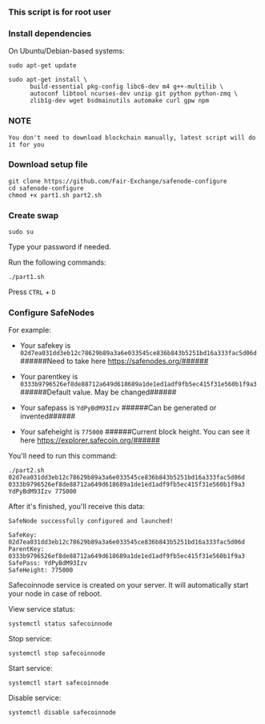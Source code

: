 ### This script is for root user

### Install dependencies

On Ubuntu/Debian-based systems:
```
sudo apt-get update
```
```
sudo apt-get install \
      build-essential pkg-config libc6-dev m4 g++-multilib \
      autoconf libtool ncurses-dev unzip git python python-zmq \
      zlib1g-dev wget bsdmainutils automake curl gpw npm
```

### NOTE
```
You don't need to download blockchain manually, latest script will do it for you
```

### Download setup file
```
git clone https://github.com/Fair-Exchange/safenode-configure
cd safenode-configure
chmod +x part1.sh part2.sh
```

### Create swap
```
sudo su
```
Type your password if needed.

Run the following commands:

```
./part1.sh
```

Press ```CTRL``` + ```D```

### Configure SafeNodes

For example:
- Your safekey is ```02d7ea031dd3eb12c78629b89a3a6e033545ce836b843b5251bd16a333fac5d06d```
######Need to take here https://safenodes.org/######

- Your parentkey is ```0333b9796526ef8de88712a649d618689a1de1ed1adf9fb5ec415f31e560b1f9a3```
######Default value. May be changed######
- Your safepass is ```YdPyBdM93Izv```
######Can be generated or invented######
- Your safeheight is ```775000```
######Сurrent block height. You can see it here https://explorer.safecoin.org/######

You'll need to run this command:
```
./part2.sh 02d7ea031dd3eb12c78629b89a3a6e033545ce836b843b5251bd16a333fac5d06d 0333b9796526ef8de88712a649d618689a1de1ed1adf9fb5ec415f31e560b1f9a3 YdPyBdM93Izv 775000
```

After it's finished, you'll receive this data:
```
SafeNode successfully configured and launched!

SafeKey: 02d7ea031dd3eb12c78629b89a3a6e033545ce836b843b5251bd16a333fac5d06d
ParentKey: 0333b9796526ef8de88712a649d618689a1de1ed1adf9fb5ec415f31e560b1f9a3
SafePass: YdPyBdM93Izv
SafeHeight: 775000

```
Safecoinnode service is created on your server. It will automatically start your node in case of reboot.

View service status:
```
systemctl status safecoinnode
```

Stop service:
```
systemctl stop safecoinnode
```

Start service:
```
systemctl start safecoinnode
```

Disable service:
```
systemctl disable safecoinnode
```